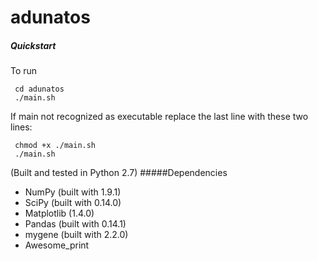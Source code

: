 # adunatos


##### Quickstart
To run
	
     cd adunatos
     ./main.sh

If main not recognized as executable replace the last line with these two lines:

     chmod +x ./main.sh
     ./main.sh

(Built and tested in Python 2.7)
#####Dependencies

- NumPy (built with 1.9.1)
- SciPy (built with 0.14.0)
- Matplotlib (1.4.0)
- Pandas (built with 0.14.1)
- mygene (built with 2.2.0)
- Awesome_print
